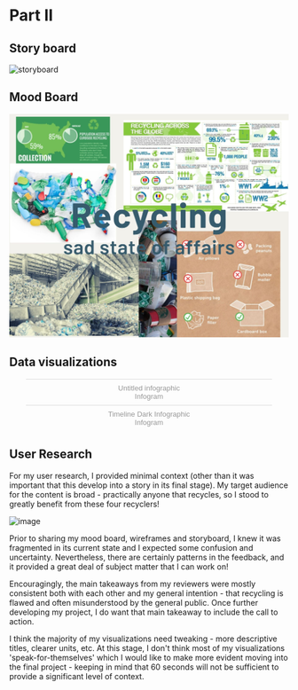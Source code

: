 # Part II #

## Story board ##
![storyboard](storyboard.jpg)

## Mood Board ##
![Recycling](Recycling.jpg)

## Data visualizations ##

<div class="flourish-embed flourish-chart" data-src="visualisation/7885881"><script src="https://public.flourish.studio/resources/embed.js"></script></div>

<div class="flourish-embed flourish-chart" data-src="visualisation/7886213"><script src="https://public.flourish.studio/resources/embed.js"></script></div>

<div class="flourish-embed flourish-chart" data-src="visualisation/7894006"><script src="https://public.flourish.studio/resources/embed.js"></script></div>

<div class="infogram-embed" data-id="08179543-3184-46e9-aa1e-83c4cf1b2961" data-type="interactive" data-title="Untitled infographic"></div><script>!function(e,i,n,s){var t="InfogramEmbeds",d=e.getElementsByTagName("script")[0];if(window[t]&&window[t].initialized)window[t].process&&window[t].process();else if(!e.getElementById(n)){var o=e.createElement("script");o.async=1,o.id=n,o.src="https://e.infogram.com/js/dist/embed-loader-min.js",d.parentNode.insertBefore(o,d)}}(document,0,"infogram-async");</script><div style="padding:8px 0;font-family:Arial!important;font-size:13px!important;line-height:15px!important;text-align:center;border-top:1px solid #dadada;margin:0 30px"><a href="https://infogram.com/08179543-3184-46e9-aa1e-83c4cf1b2961" style="color:#989898!important;text-decoration:none!important;" target="_blank">Untitled infographic</a><br><a href="https://infogram.com" style="color:#989898!important;text-decoration:none!important;" target="_blank" rel="nofollow">Infogram</a></div>

<div class="infogram-embed" data-id="ad28c510-e1e3-4edf-ac63-2417b319a14b" data-type="interactive" data-title="Timeline Dark Infographic"></div><script>!function(e,i,n,s){var t="InfogramEmbeds",d=e.getElementsByTagName("script")[0];if(window[t]&&window[t].initialized)window[t].process&&window[t].process();else if(!e.getElementById(n)){var o=e.createElement("script");o.async=1,o.id=n,o.src="https://e.infogram.com/js/dist/embed-loader-min.js",d.parentNode.insertBefore(o,d)}}(document,0,"infogram-async");</script><div style="padding:8px 0;font-family:Arial!important;font-size:13px!important;line-height:15px!important;text-align:center;border-top:1px solid #dadada;margin:0 30px"><a href="https://infogram.com/ad28c510-e1e3-4edf-ac63-2417b319a14b" style="color:#989898!important;text-decoration:none!important;" target="_blank">Timeline Dark Infographic</a><br><a href="https://infogram.com" style="color:#989898!important;text-decoration:none!important;" target="_blank" rel="nofollow">Infogram</a></div>

## User Research ##

For my user research, I provided minimal context (other than it was important that this develop into a story in its final stage). My target audience for the content is broad - practically anyone that recycles, so I stood to greatly benefit from these four recyclers!

![image](https://user-images.githubusercontent.com/92800996/143140958-5d46431a-9214-4c4d-a0da-944595279981.png)

Prior to sharing my mood board, wireframes and storyboard, I knew it was fragmented in its current state and I expected some confusion and uncertainty. Nevertheless, there are certainly patterns in the feedback, and it provided a great deal of subject matter that I can work on!

Encouragingly, the main takeaways from my reviewers were mostly consistent both with each other and my general intention - that recycling is flawed and often misunderstood by the general public. Once further developing my project, I do want that main takeaway to include the call to action.

I think the majority of my visualizations need tweaking - more descriptive titles, clearer units, etc. At this stage, I don't think most of my visualizations 'speak-for-themselves' which I would like to make more evident moving into the final project - keeping in mind that 60 seconds will not be sufficient to provide a significant level of context. 




